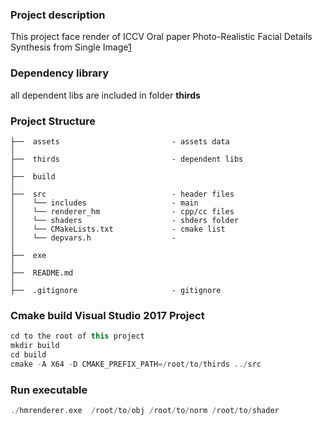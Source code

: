 ### Project description
This project face render of ICCV Oral paper Photo-Realistic Facial Details Synthesis from Single Image[1](https://arxiv.org/abs/1903.10873)

### Dependency library
all dependent libs are included in folder **thirds**

### Project Structure
```
├──  assets                         - assets data
│
├──  thirds                         - dependent libs
│
├──  build                      
│
├──  src                            - header files
│    └── includes                   - main
│    └── renderer_hm                - cpp/cc files
│    └── shaders                    - shders folder
│    └── CMakeLists.txt             - cmake list
│    └── depvars.h                  -  
│ 
├──  exe                      
│ 
├──  README.md  
│ 
├──  .gitignore                     - gitignore 
```

### Cmake build Visual Studio 2017 Project
```cpp
cd to the root of this project
mkdir build
cd build
cmake -A X64 -D CMAKE_PREFIX_PATH=/root/to/thirds ../src
```

### Run executable
```cpp
./hmrenderer.exe  /root/to/obj /root/to/norm /root/to/shader
```
